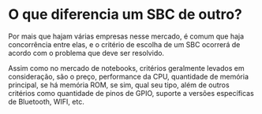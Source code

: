 # O que diferencia um SBC de outro?

Por mais que hajam várias empresas nesse mercado, é comum que haja concorrência entre elas, e o critério de escolha de um SBC ocorrerá de acordo com o problema que deve ser resolvido.

Assim como no mercado de notebooks, critérios geralmente levados em consideração, são o preço, performance da CPU, quantidade de memória principal, se há memória ROM, se sim, qual seu tipo, além de outros critérios como quantidade de pinos de GPIO, suporte a versões específicas de Bluetooth, WIFI, etc.

